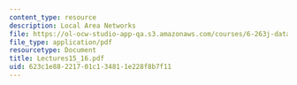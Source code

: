```yaml
---
content_type: resource
description: Local Area Networks
file: https://ol-ocw-studio-app-qa.s3.amazonaws.com/courses/6-263j-data-communication-networks-fall-2002/623c1e88221701c134811e228f8b7f11_Lectures15_16.pdf
file_type: application/pdf
resourcetype: Document
title: Lectures15_16.pdf
uid: 623c1e88-2217-01c1-3481-1e228f8b7f11
---
```

